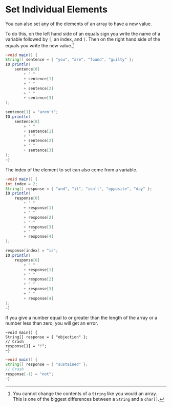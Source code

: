 # Set Individual Elements

You can also set any of the elements of an array to have a new value.

To do this, on the left hand side of an equals sign you write the name of a variable
followed by `[`, an index, and `]`. Then on the right hand side of the equals you write
the new value.[^strings]

```java
~void main() {
String[] sentence = { "you", "are", "found", "guilty" };
IO.println(
    sentence[0] 
        + " " 
        + sentence[1] 
        + " " 
        + sentence[2] 
        + " " 
        + sentence[3]
);

sentence[1] = "aren't";
IO.println(
    sentence[0] 
        + " " 
        + sentence[1] 
        + " " 
        + sentence[2] 
        + " " 
        + sentence[3]
);
~}
```

The index of the element to set can also come from a variable.

```java
~void main() {
int index = 2;
String[] response = { "and", "it", "isn't", "opposite", "day" };
IO.println(
    response[0] 
        + " " 
        + response[1] 
        + " " 
        + response[2] 
        + " " 
        + response[3]
        + " "
        + response[4]
);

response[index] = "is";
IO.println(
    response[0] 
        + " " 
        + response[1] 
        + " " 
        + response[2] 
        + " " 
        + response[3]
        + " "
        + response[4]
);
~}
```

If you give a number equal to or greater than the length of the array or a number less than zero, you will get an error.

```java,panics
~void main() {
String[] response = { "objection" };
// Crash
response[1] = "!";
~}
```

```java
~void main() {
String[] response = { "sustained" };
// Crash
response[-1] = "not";
~}
```

[^strings]: You cannot change the contents of a `String` like you would an array. This is one of the biggest differences between a `String` and a `char[]`.
